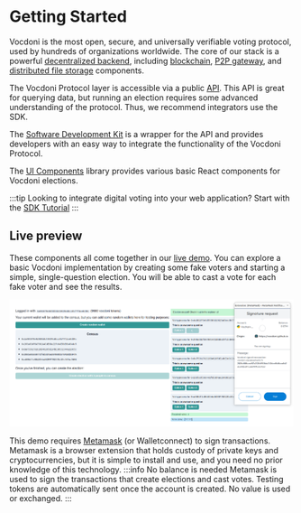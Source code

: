 # Getting Started

Vocdoni is the most open, secure, and universally verifiable voting protocol, used by hundreds of organizations worldwide. The core of our stack is a powerful [decentralized backend](/protocol/overview), including [blockchain](/protocol/overview#11-the-blockchain), [P2P gateway](/protocol/overview#12-gateways), and [distributed file storage](/protocol/overview#13-distributed-storage) components. 

The Vocdoni Protocol layer is accessible via a public [API](/vocdoni-api/vocdoni-api). This API is great for querying data, but running an election requires some advanced understanding of the protocol. Thus, we recommend integrators use the SDK.

The [Software Development Kit](/sdk) is a wrapper for the API and provides developers with an easy way to integrate the functionality of the Vocdoni Protocol. 

The [UI Components](/ui-components) library provides various basic React components for Vocdoni elections.

:::tip Looking to integrate digital voting into your web application?
Start with the [SDK Tutorial](/sdk#tutorial)
:::

## Live preview

These components all come together in our [live demo](https://vocdoni.github.io/vocdoni-sdk/). You can explore a basic Vocdoni implementation by creating some fake voters and starting a simple, single-question election. You will be able to cast a vote for each fake voter and see the results. 


![Live preview](https://raw.githubusercontent.com/vocdoni/vocdoni-sdk/main/docs/images/cra.png)

This demo requires [Metamask](https://metamask.io/download/) (or Walletconnect) to sign transactions. Metamask is a browser extension that holds custody of private keys and cryptocurrencies, but it is simple to install and use, and you need no prior knowledge of this technology. 
:::info No balance is needed 
Metamask is used to sign the transactions that create elections and cast votes. Testing tokens are automatically sent once the account is created. No value is used or exchanged.
:::